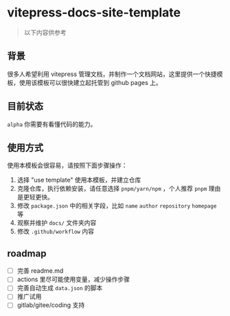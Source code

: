 # vitepress-docs-site-template

> 以下内容供参考

## 背景

很多人希望利用 vitepress 管理文档，并制作一个文档网站，这里提供一个快捷模板，使用该模板可以很快建立起托管到 github pages 上。

## 目前状态

`alpha` 你需要有看懂代码的能力。

## 使用方式

使用本模板会很容易，请按照下面步骤操作：

1. 选择 "use template" 使用本模板，并建立仓库
2. 克隆仓库，执行依赖安装，请任意选择 `pnpm/yarn/npm` ，个人推荐 `pnpm` 理由是更轻更快。
3. 修改 `package.json` 中的相关字段，比如 `name` `author` `repository` `homepage` 等
4. 观察并维护 `docs/` 文件夹内容
5. 修改 `.github/workflow` 内容

## roadmap

- [ ] 完善 readme.md
- [ ] actions 里尽可能使用变量，减少操作步骤
- [ ] 完善自动生成 `data.json` 的脚本
- [ ] 推广试用
- [ ] gitlab/gitee/coding 支持
